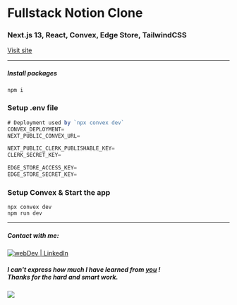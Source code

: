 # Fullstack Notion Clone

###  Next.js 13, React, Convex, Edge Store, TailwindCSS 

[Visit site](https://convex-notion-sxidsvit.vercel.app/)

---

##### Install packages

```shell
npm i
```

### Setup .env file


```js
# Deployment used by `npx convex dev`
CONVEX_DEPLOYMENT=
NEXT_PUBLIC_CONVEX_URL=

NEXT_PUBLIC_CLERK_PUBLISHABLE_KEY=
CLERK_SECRET_KEY=

EDGE_STORE_ACCESS_KEY=
EDGE_STORE_SECRET_KEY=
```

### Setup Convex & Start the app 

```shell
npx convex dev
npm run dev
```
---

##### Contact with me: 
[<img alt="webDev | LinkedIn" src="https://img.shields.io/badge/linkedin-0077B5.svg?&style=for-the-badge&logo=linkedin&logoColor=white" />][linkedin]

[linkedin]: https://www.linkedin.com/in/sergiy-antonyuk/

##### I can't express how much I have learned from [you](https://www.youtube.com/@codewithantonio) ! <br> Thanks for the hard and smart work.



![](demo.gif)